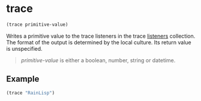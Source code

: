 # trace
```scheme
(trace primitive-value)
```
Writes a primitive value to the trace listeners in the trace [listeners](https://learn.microsoft.com/en-us/dotnet/framework/debug-trace-profile/trace-listeners) collection. The format of the output is determined by the local culture. Its return value is unspecified.

> *primitive-value* is either a boolean, number, string or datetime.

## Example
```scheme
(trace "RainLisp")
```
